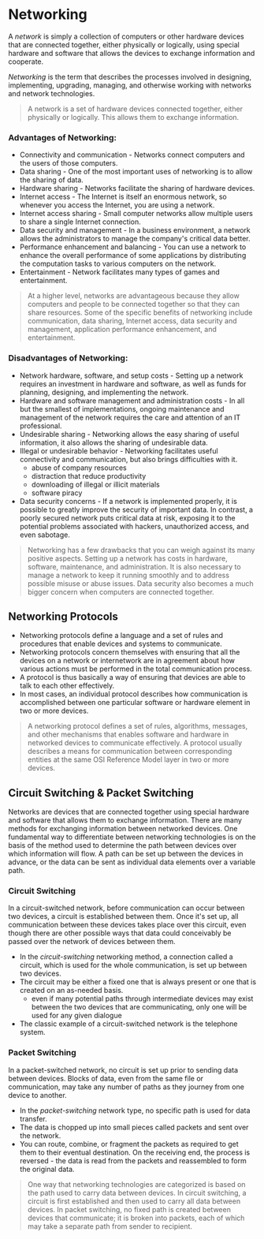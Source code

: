 # Networking

A *network* is simply a collection of computers or other hardware devices that are connected together, either physically or logically, using special hardware and software that allows the devices to exchange information and cooperate.

*Networking* is the term that describes the processes involved in designing, implementing, upgrading, managing, and otherwise working with networks and network technologies.

> A network is a set of hardware devices connected together, either physically or logically. This allows them to exchange information.

### Advantages of Networking:

- Connectivity and communication - Networks connect computers and the users of those computers.
- Data sharing - One of the most important uses of networking is to allow the sharing of data.
- Hardware sharing - Networks facilitate the sharing of hardware devices.
- Internet access - The Internet is itself an enormous network, so whenever you access the Internet, you are using a network.
- Internet access sharing - Small computer networks allow multiple users to share a single Internet connection.
- Data security and management - In a business environment, a network allows the administrators to manage the company's critical data better.
- Performance enhancement and balancing - You can use a network to enhance the overall performance of some applications by distributing the computation tasks to various computers on the network.
- Entertainment - Network facilitates many types of games and entertainment.

> At a higher level, networks are advantageous because they allow computers and people to be connected together so that they can share resources. Some of the specific benefits of networking include communication, data sharing, Internet access, data security and management, application performance enhancement, and entertainment.

### Disadvantages of Networking:

- Network hardware, software, and setup costs - Setting up a network requires an investment in hardware and software, as well as funds for planning, designing, and implementing the network.
- Hardware and software management and administration costs - In all but the smallest of implementations, ongoing maintenance and management of the network requires the care and attention of an IT professional.
- Undesirable sharing - Networking allows the easy sharing of useful information, it also allows the sharing of undesirable data.
- Illegal or undesirable behavior - Networking facilitates useful connectivity and communication, but also brings difficulties with it.
    - abuse of company resources
    - distraction that reduce productivity
    - downloading of illegal or illicit materials
    - software piracy
- Data security concerns - If a network is implemented properly, it is possible to greatly improve the security of important data. In contrast, a poorly secured network puts critical data at risk, exposing it to the potential problems associated with hackers, unauthorized access, and even sabotage.

> Networking has a few drawbacks that you can weigh against its many positive aspects. Setting up a network has costs in hardware, software, maintenance, and administration. It is also necessary to manage a network to keep it running smoothly and to address possible misuse or abuse issues. Data security also becomes a much bigger concern when computers are connected together.

## Networking Protocols

- Networking protocols define a language and a set of rules and procedures that enable devices and systems to communicate.
- Networking protocols concern themselves with ensuring that all the devices on a network or internetwork are in agreement about how various actions must be performed in the total communication process.
- A protocol is thus basically a way of ensuring that devices are able to talk to each other effectively.
- In most cases, an individual protocol describes how communication is accomplished between one particular software or hardware element in two or more devices.

> A networking protocol defines a set of rules, algorithms, messages, and other mechanisms that enables software and hardware in networked devices to communicate effectively. A protocol usually describes a means for communication between corresponding entities at the same OSI Reference Model layer in two or more devices.

## Circuit Switching & Packet Switching

Networks are devices that are connected together using special hardware and software that allows them to exchange information. There are many methods for exchanging information between networked devices. One fundamental way to differentiate between networking technologies is on the basis of the method used to determine the path between devices over which information will flow. A path can be set up between the devices in advance, or the data can be sent as individual data elements over a variable path.

### Circuit Switching

In a circuit-switched network, before communication can occur between two devices, a circuit is established between them. Once it's set up, all communication between these devices takes place over this circuit, even though there are other possible ways that data could conceivably be passed over the network of devices between them.

- In the *circuit-switching* networking method, a connection called a circuit, which is used for the whole communication, is set up between two devices.
- The circuit may be either a fixed one that is always present or one that is created on an as-needed basis.
    - even if many potential paths through intermediate devices may exist between the two devices that are communicating, only one will be used for any given dialogue 
- The classic example of a circuit-switched network is the telephone system.

### Packet Switching

In a packet-switched network, no circuit is set up prior to sending data between devices. Blocks of data, even from the same file or communication, may take any number of paths as they journey from one device to another.

- In the *packet-switching* network type, no specific path is used for data transfer.
- The data is chopped up into small pieces called packets and sent over the network.
- You can route, combine, or fragment the packets as required to get them to their eventual destination. On the receiving end, the process is reversed - the data is read from the packets and reassembled to form the original data.

> One way that networking technologies are categorized is based on the path used to carry data between devices. In circuit switching, a circuit is first established and then used to carry all data between devices. In packet switching, no fixed path is created between devices that communicate; it is broken into packets, each of which may take a separate path from sender to recipient.